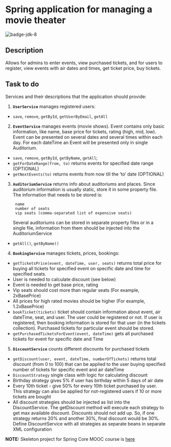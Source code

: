 # Spring application for managing a movie theater
![badge-jdk-8]

## Description
Allows for admins to enter events, view purchased tickets, and for users to register, view events with air dates and times, get ticket price, buy tickets.

## Task to do
Services and their descriptions that the application should provide:

1. **`UserService`** manages registered users:
  * `save`, `remove`, `getById`, `getUserByEmail`, `getAll`
  
  
2. **`EventService`** manages events (movie shows). Event contains only basic information, like name, base price for tickets, rating (high, mid, low). Event can be presented on several dates and several times within each day. For each dateTime an Event will be presented only in single Auditorium.
  * `save`, `remove`, `getById`, `getByName`, `getAll`; 
  * `getForDateRange(from, to)` returns events for specified date range (OPTIONAL)
  * `getNextEvents(to)` returns events from now till the ‘to’ date (OPTIONAL)


3. **`AuditoriumService`** returns info about auditoriums and places. Since auditorium information is usually static, store it in some property file. The information that needs to be stored is:
   ```
    name
    number of seats
    vip seats (comma-separated list of expensive seats)
   ```   
   Several auditoriums can be stored in separate property files or in a single file, information from them should be injected into the AuditoriumService
  * `getAll()`, `getByName()`
  
  
4. **`BookingService`** manages tickets, prices, bookings:
  * `getTicketsPrice(event, dateTime, user, seats)` returns total price for buying all tickets for specified event on specific date and time for specified seats.
  * User is needed to calculate discount (see below)
  * Event is needed to get base price, rating
  * Vip seats should cost more than regular seats (For example, 2xBasePrice)
  * All prices for high rated movies should be higher (For example, 1.2xBasePrice)
  * `bookTicket(tickets)` ticket should contain information about event, air dateTime, seat, and user. The user could be registered or not. If user is registered, then booking information is stored for that user (in the tickets collection). Purchased tickets for particular event should be stored.
  * `getPurchasedTicketsForEvent(event, dateTime)` gets all purchased tickets for event for specific date and Time


5. **`DiscountService`** counts different discounts for purchased tickets
  * `getDiscount(user, event, dateTime, numberOfTickets)` returns total discount (from 0 to 100) that can be applied to the user buying specified number of tickets for specific event and air dateTime
  * `DiscountStrategy` single class with logic for calculating discount
  * Birthday strategy gives 5% if user has birthday within 5 days of air date
  * Every 10th ticket - give 50% for every 10th ticket purchased by user. This strategy can also be applied for not-registered users if 10 or more tickets are bought
  * All discount strategies should be injected as list into the DiscountService. The getDiscount method will execute each strategy to get max available discount. Discounts should not add up. So, if one strategy returns 20% and another 30%, final discount would be 30%.
   Define DiscountService with all strategies as separate beans in separate XML configuration
  
   
   
**NOTE:** Skeleton project for Spring Core MOOC course is [here]

[here]: https://git.epam.com/yuriy_tkach/spring-core-hometask-skeleton/wikis/home
[badge-jdk-8]: https://img.shields.io/badge/jdk-8-yellow.svg "JDK-8"
